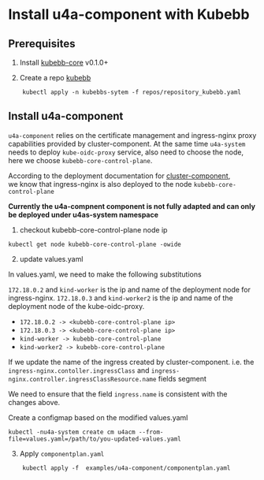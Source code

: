 # Install u4a-component with Kubebb

## Prerequisites

1. Install [kubebb-core](https://github.com/kubebb/components/tree/main/charts/kubebb-core) v0.1.0+

2. Create a repo [kubebb](https://github.com/kubebb/components/blob/main/repos/repository_kubebb.yaml)

```shell
    kubectl apply -n kubebbs-sytem -f repos/repository_kubebb.yaml
```

## Install u4a-component

`u4a-component` relies on the certificate management and ingress-nginx proxy capabilities provided by cluster-component.
At the same time `u4a-system` needs to deploy `kube-oidc-proxy` service, also need to choose the node, here we choose `kubebb-core-control-plane`.  

According to the deployment documentation for [cluster-component](../cluster-component/README.md),   
we know that ingress-nginx is also deployed to the node `kubebb-core-control-plane`


**Currently the u4a-compnent component is not fully adapted and can only be deployed under u4as-system namespace**

1. checkout kubebb-core-control-plane node ip

```shell
kubectl get node kubebb-core-control-plane -owide
```

2. update values.yaml

In values.yaml, we need to make the following substitutions

`172.18.0.2` and `kind-worker` is the ip and name of the deployment node for ingress-nginx.
`172.18.0.3` and `kind-worker2` is the ip and name of the deployment node of the kube-oidc-proxy.

- `172.18.0.2 -> <kubebb-core-control-plane ip>`
- `172.18.0.3 -> <kubebb-core-control-plane ip>`
- `kind-worker -> kubebb-core-control-plane`
- `kind-worker2 -> kubebb-core-control-plane` 

If we update the name of the ingress created by cluster-component.
i.e. the `ingress-nginx.contoller.ingressClass` and `ingress-nginx.controller.ingressClassResource.name` fields segment

We need to ensure that the field `ingress.name` is consistent with the changes above.

Create a configmap based on the modified values.yaml

```shell
kubectl -nu4a-system create cm u4acm --from-file=values.yaml=/path/to/you-updated-values.yaml
```

3. Apply `componentplan.yaml`

```shell
    kubectl apply -f  examples/u4a-component/componentplan.yaml
```

